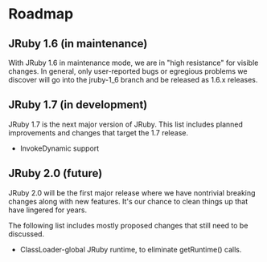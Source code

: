 Roadmap
=======

JRuby 1.6 (in maintenance)
--------------------------

With JRuby 1.6 in maintenance mode, we are in "high resistance" for visible changes. In general, only user-reported bugs or egregious problems we discover will go into the jruby-1_6 branch and be released as 1.6.x releases.

JRuby 1.7 (in development)
--------------------------

JRuby 1.7 is the next major version of JRuby. This list includes planned improvements and changes that target the 1.7 release.

* InvokeDynamic support

JRuby 2.0 (future)
------------------

JRuby 2.0 will be the first major release where we have nontrivial breaking changes along with new features. It's our chance to clean things up that have lingered for years.

The following list includes mostly proposed changes that still need to be discussed.

* ClassLoader-global JRuby runtime, to eliminate getRuntime() calls.
